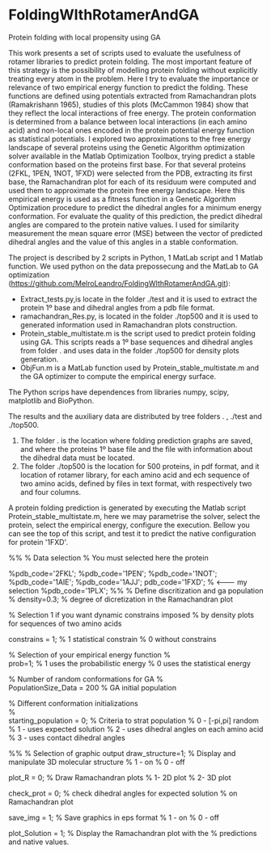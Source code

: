 # FoldingWIthRotamerAndGA
Protein folding with local propensity using GA

This work presents a set of scripts used to evaluate the usefulness of rotamer libraries to predict protein folding. The most important feature of this strategy is the possibility of modelling protein folding without explicitly treating every atom in the problem. Here I try to evaluate the importance or relevance of two  empirical energy function to predict the folding. These functions are defined using potentials extracted from Ramachandran plots (Ramakrishann 1965), studies of this plots (McCammon 1984) show that they reflect the local interactions of free energy. The protein conformation is determined from a balance between local interactions (in each amino acid) and non-local ones encoded in the protein potential energy function as statistical potentials. I explored two approximations to the free energy landscape of several proteins using the Genetic Algorithm optimization solver available in the Matlab Optimization Toolbox, trying predict a stable conformation based on the proteins first base. For that several proteins (2FKL, 1PEN, 1NOT, 1FXD) were selected from the PDB, extracting its first base, the Ramachandran plot for each of its residuum were computed and used them to approximate the protein free energy landscape. Here this empirical energy is used as a fitness function in a Genetic Algorithm Optimization procedure to predict the dihedral angles for a minimum energy conformation. For evaluate the quality of this prediction, the predict dihedral angles are compared to the protein native values. I used for similarity measurement the mean square error (MSE) between the vector of predicted dihedral angles and the value of this angles in a stable conformation.

The project is described by 2 scripts in Python, 1 MatLab script and 1 Matlab function. We used python on the data prepossecung and the MatLab to GA optimization (https://github.com/MelroLeandro/FoldingWIthRotamerAndGA.git):


 -  Extract_tests.py,is locate in the folder ./test and it is used to extract the protein 1º base and dihedral angles from a pdb file format.
 - ramachandran_Res.py, is located in the folder ./top500 and it is used to generated information used in Ramachandran plots construction. 
 - Protein_stable_multistate.m is the script used to predict protein folding using GA. This scripts reads a 1º base sequences and dihedral angles from folder .  and uses data in the folder ./top500 for density plots generation.
 -  ObjFun.m is a MatLab function used by  Protein_stable_multistate.m and the GA optimizer to compute the empirical energy surface.

The Python scrips have dependences from libraries numpy, scipy,  matplotlib and BioPython.

The results and the auxiliary data are distributed by tree folders . , ./test and ./top500.

1) The folder . is the location where folding prediction graphs are saved, and where the proteins 1º base file and the file with information about the dihedral data must be located.
2) The folder ./top500 is the location for 500 proteins, in pdf format, and it location of rotamer library, for each amino acid and ech sequence of two amino acids, defined by files in text format, with respectively two and four columns. 

A protein folding prediction is generated by executing the Matlab script Protein_stable_multistate.m, here we may parametrise the solver, select the protein, select the empirical energy, configure the execution. Bellow you can see the top of this script, and test it to predict the native configuration for protein '1FXD'.   
 
%%
% Data selection
%    You must selected here the protein

%pdb_code='2FKL'; 
%pdb_code='1PEN'; 
%pdb_code='1NOT'; 
%pdb_code='1AIE';
%pdb_code='1AJJ';
pdb_code='1FXD'; % <--- my selection
%pdb_code='1PLX';
%%
% Define discritization and ga population
%
density=0.3;   % degree of dicretization in the Ramachandran plot

% Selection 1 if you want dynamic constrains imposed 
% by density plots for sequences of two amino acids 

constrains = 1;  % 1 statistical constrain 
                 % 0 without constrains

% Selection of your empirical energy function
%                 
prob=1;          % 1 uses the probabilistic energy
                 % 0 uses the statistical energy

% Number of random conformations for GA
%                 
PopulationSize_Data = 200 % GA initial population

% Different conformation initializations  
%                 
starting_population = 0; % Criteria to strat population
                         % 0 - [-pi,pi] random
                         % 1 - uses expected solution
                         % 2 - uses dihedral angles on each amino acid
                         % 3 - uses contact dihedral angles
                                                 
%%
% Selection of graphic output
draw_structure=1;  % Display and manipulate 3D molecular structure
                   % 1 - on
                   % 0 - off

plot_R = 0;     % Draw Ramachandran plots
                % 1- 2D plot
                % 2- 3D plot
                
check_prot = 0; % check dihedral angles for expected solution
                % on Ramachandran plot 
                
save_img = 1;   % Save graphics in eps format
                % 1 - on
                % 0 - off

plot_Solution = 1; % Display the Ramachandran plot with the
                   % predictions and native values. 

